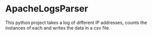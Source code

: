 # ApacheLogsParser

This python project takes a log of different IP addresses, counts the instances of each and writes the data in a csv file.
